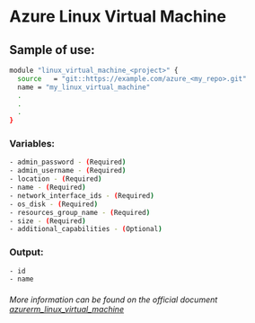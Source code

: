 # Azure Linux Virtual Machine

## Sample of use:

```bash
module "linux_virtual_machine_<project>" {
  source   = "git::https://example.com/azure_<my_repo>.git"
  name = "my_linux_virtual_machine"
  .
  .
  .
}
```

### Variables:

```bash
- admin_password - (Required)
- admin_username - (Required)
- location - (Required)
- name - (Required)
- network_interface_ids - (Required)
- os_disk - (Required)
- resources_group_name - (Required)
- size - (Required)
- additional_capabilities - (Optional)
```

### Output:

```bash
- id
- name
```

###### More information can be found on the official document [azurerm_linux_virtual_machine](https://registry.terraform.io/providers/hashicorp/azurerm/latest/docs/resources/linux_virtual_machine)